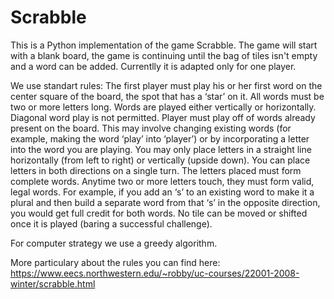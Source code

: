 # Scrabble
This is a Python implementation of the game Scrabble.
The game will start with a blank board, the game is continuing until the bag of tiles isn't empty and a word can be added.
Currentlly it is adapted only for one player.

We use standart rules:
The first player must play his or her first word on the center square of the board, the spot that has a ‘star’ on it. All words must be two or more letters long. Words are played either vertically or horizontally. Diagonal word play is not permitted.
Player must play off of words already present on the board. This may involve changing existing words (for example, making the word ‘play’ into ‘player’) or by incorporating a letter into the word you are playing. You may only place letters in a straight line horizontally (from left to right) or vertically (upside down). You can place letters in both directions on a single turn. The letters placed must form complete words. Anytime two or more letters touch, they must form valid, legal words. For example, if you add an ‘s’ to an existing word to make it a plural and then build a separate word from that ‘s’ in the opposite direction, you would get full credit for both words. No tile can be moved or shifted once it is played (baring a successful challenge). 

For computer strategy we use a greedy algorithm.

More particulary about the rules you can find here: https://www.eecs.northwestern.edu/~robby/uc-courses/22001-2008-winter/scrabble.html
